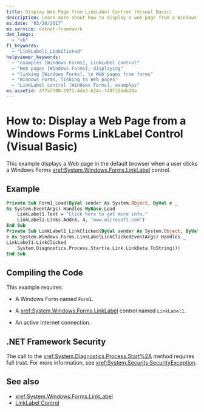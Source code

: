```yaml
---
title: Display Web Page from LinkLabel Control (Visual Basic)
description: Learn more about how to display a web page from a Windows Forms LinkLabel control in Visual Basic.
ms.date: "03/30/2017"
ms.service: dotnet-framework
dev_langs: 
  - "vb"
f1_keywords: 
  - "LinkLabel1_LinkClicked"
helpviewer_keywords: 
  - "examples [Windows Forms], LinkLabel control"
  - "Web pages [Windows Forms], displaying"
  - "linking [Windows Forms], to Web pages from forms"
  - "Windows Forms, linking to Web pages"
  - "LinkLabel control [Windows Forms], examples"
ms.assetid: 477a7398-5971-4de3-b24c-f49f32bdb28a
---
```

# How to: Display a Web Page from a Windows Forms LinkLabel Control (Visual Basic)

This example displays a Web page in the default browser when a user clicks a Windows Forms <xref:System.Windows.Forms.LinkLabel> control.

## Example

```vb
Private Sub Form1_Load(ByVal sender As System.Object, ByVal e _
As System.EventArgs) Handles MyBase.Load
    LinkLabel1.Text = "Click here to get more info."
    LinkLabel1.Links.Add(6, 4, "www.microsoft.com")
End Sub
Private Sub LinkLabel1_LinkClicked(ByVal sender As System.Object, ByVal _
e As System.Windows.Forms.LinkLabelLinkClickedEventArgs) Handles _
LinkLabel1.LinkClicked
    System.Diagnostics.Process.Start(e.Link.LinkData.ToString())
End Sub
```

## Compiling the Code

This example requires:

- A Windows Form named `Form1`.

- A <xref:System.Windows.Forms.LinkLabel> control named `LinkLabel1`.

- An active Internet connection.

## .NET Framework Security

The call to the <xref:System.Diagnostics.Process.Start%2A> method requires full trust. For more information, see <xref:System.Security.SecurityException>.

## See also

- <xref:System.Windows.Forms.LinkLabel>
- [LinkLabel Control](linklabel-control-windows-forms.md)
